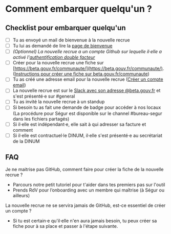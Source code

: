 # Comment embarquer quelqu'un ?

## Checklist pour embarquer quelqu'un

* [ ] Tu as envoyé un mail de bienvenue à la nouvelle recrue
* [ ] Tu lui as demandé de lire la [page de bienvenue](https://github.com/betagouv/doc.incubateur.net-communaute/tree/9cbcea39c9a66c22aa6d15193c560499171d7810/travailler-a-beta-gouv/bienvenue/travailler-a-beta-gouv/bienvenue/README.md)
* [ ] _\(Optionnel\) La nouvelle recrue a un compte Github sur lequelle il·elle a activé l'_[_authentification double facteur_](https://github.com/settings/security)
* [ ] Créer pour la nouvelle recrue une fiche sur [https://beta.gouv.fr/communaute/](https://beta.gouv.fr/communaute/). \([Instructions pour créer une fiche sur beta.gouv.fr/communaute](https://github.com/betagouv/beta.gouv.fr/blob/master/CONTRIBUTING.md#ajouter-ou-modifier-un-membre-%C3%A0-la-communaut%C3%A9-betagouv)\)
* [ ] Tu as créé une adresse email pour la nouvelle recrue \([Créer un compte email](../../outils/emails.md)\)
* [ ] La nouvelle recrue est sur le [Slack avec son adresse @beta.gouv.fr](https://startups-detat.slack.com/signup) et s'est présenté·e sur \#general
* [ ] Tu as invité la nouvelle recrue à un standup
* [ ] Si besoin tu as fait une demande de badge pour accéder à nos locaux \(La procédure pour Ségur est disponible sur le channel \#bureau-segur dans les fichiers partagés\)
* [ ] Si il·elle est indépendant·e, elle sait à qui adresser sa facture et comment
* [ ] Si il·elle est contractuel·le DINUM, il·elle s'est présenté·e au secrétariat de la DINUM

## FAQ

Je ne maitrise pas GitHub, comment faire pour créer la fiche de la nouvelle recrue ?

* Parcours notre petit tutoriel pour t'aider dans tes premiers pas sur l'outil
* Prends RdV pour l’onboarding avec un membre qui maîtrise \(à Ségur ou ailleurs\)

La nouvelle recrue ne se servira jamais de GitHub, est-ce essentiel de créer un compte ?

* Si tu est certain·e qu'il·elle n'en aura jamais besoin, tu peux créer sa fiche pour à sa place et passer à l'étape suivante.


